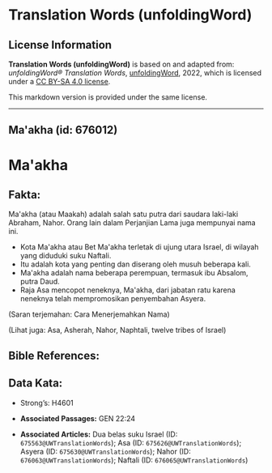 # Translation Words (unfoldingWord)

## License Information

**Translation Words (unfoldingWord)** is based on and adapted from: _unfoldingWord® Translation Words_, [unfoldingWord](https://unfoldingword.org/utw), 2022, which is licensed under a [CC BY-SA 4.0 license](https://creativecommons.org/licenses/by-sa/4.0/legalcode.en).

This markdown version is provided under the same license.



--------------------------------

## Ma'akha (id: 676012)

Ma'akha
=======

Fakta:
------

Ma'akha (atau Maakah) adalah salah satu putra dari saudara laki\-laki Abraham, Nahor. Orang lain dalam Perjanjian Lama juga mempunyai nama ini.

* Kota Ma'akha atau Bet Ma'akha terletak di ujung utara Israel, di wilayah yang diduduki suku Naftali.
* Itu adalah kota yang penting dan diserang oleh musuh beberapa kali.
* Ma'akha adalah nama beberapa perempuan, termasuk ibu Absalom, putra Daud.
* Raja Asa mencopot neneknya, Ma'akha, dari jabatan ratu karena neneknya telah mempromosikan penyembahan Asyera.

(Saran terjemahan: Cara Menerjemahkan Nama)

(Lihat juga: Asa, Asherah, Nahor, Naphtali, twelve tribes of Israel)

Bible References:
-----------------

Data Kata:
----------

* Strong’s: H4601

* **Associated Passages:** GEN 22:24
* **Associated Articles:** Dua belas suku Israel (ID: `675563@UWTranslationWords`); Asa (ID: `675626@UWTranslationWords`); Asyera (ID: `675630@UWTranslationWords`); Nahor (ID: `676063@UWTranslationWords`); Naftali (ID: `676065@UWTranslationWords`)

